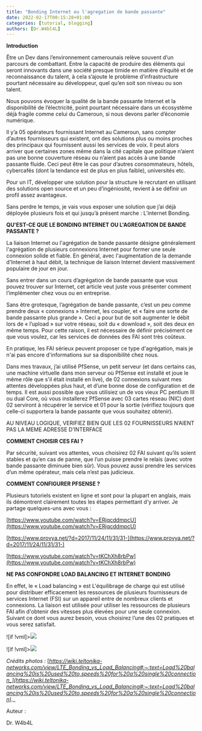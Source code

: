 ```yaml
---
title: "Bonding Internet ou l'agregation de bande passante"
date: 2022-02-17T00:15:28+01:00
categories: [tutorial, blogging]
authors: [Dr.W4bl4L]
---
```



**Introduction**

Être un Dev dans l’environnement camerounais relève souvent d’un parcours de combattant. Entre la capacité de produire des éléments qui seront innovants dans une société presque timide en matière d’équité et de reconnaissance du talent, à cela s’ajoute le problème d’infrastructure pourtant nécessaire au développeur, quel qu’en soit son niveau ou son talent.

Nous pouvons évoquer la qualité de la bande passante Internet et la disponibilité de l’électricité, point pourtant nécessaire dans un écosystème déjà fragile comme celui du Cameroun,  si nous devons parler d’économie numérique.

Il y’a 05 opérateurs fournissant Internet au Cameroun, sans compter d’autres fournisseurs qui existent, ont des solutions plus ou moins proches des principaux qui fournissent aussi les services de voix. Il peut alors arriver que certaines zones même dans la cité capitale que politique n’aient pas une bonne couverture réseau ou n’aient pas accès à une bande passante fluide. Ceci peut être le cas pour d’autres consommateurs, hôtels, cybercafés (dont la tendance est de plus en plus faible), universités etc.

Pour un IT, développer une solution pour la structure le recrutant en utilisant des solutions open source et un peu d’ingéniosité, revient à se définir un profil assez avantageux.

Sans perdre le temps, je vais vous exposer une solution que j’ai déjà déployée plusieurs fois et qui jusqu’à présent marche : L’internet Bonding.

**QU'EST-CE QUE LE BONDING INTERNET OU L'AGREGATION DE BANDE PASSANTE ?**

La liaison Internet ou l'agrégation de bande passante désigne généralement l'agrégation de plusieurs connexions Internet pour former une seule connexion solide et fiable. En général, avec l'augmentation de la demande d'Internet à haut débit, la technique de liaison Internet devient massivement populaire de jour en jour.

Sans entrer dans un cours d’agrégation de bande passante que vous pouvez trouver sur Internet, cet article veut juste vous présenter comment l’implémenter chez vous ou en entreprise.

Sans être grotesque, l’agrégation de bande passante, c’est un peu comme prendre deux « connexions » Internet, les coupler, et « faire une sorte de bande passante plus grande ». Ceci a pour but de soit augmenter le débit lors de « l’upload » sur votre réseau, soit du « download », soit des deux en même temps. Pour cette raison, il est nécessaire de définir précisément ce que vous voulez, car les services de données des FAI sont très coûteux.

En pratique, les FAI sérieux peuvent proposer ce type d'agrégation, mais je n'ai pas encore d'informations sur sa disponibilité chez nous.

Dans mes travaux, j’ai utilisé PfSense, un petit serveur (et dans certains cas, une machine virtuelle dans mon serveur où PfSense est installé et joue le même rôle que s'il était installé en live), de 02 connexions suivant mes attentes développées plus haut, et d’une bonne dose de configuration et de temps. Il est aussi possible que vous utilisiez un de vos vieux PC pentium III ou dual Core, où vous installerez PfSense avec 03 cartes réseau (NIC) dont 02 serviront à récupérer le service et 01 pour la sortie (vérifiez toujours que celle-ci supportera la bande passante que vous souhaitez obtenir).

AU NIVEAU LOGIQUE, VERIFIEZ BIEN QUE LES 02 FOURNISSEURS N’AIENT PAS LA MEME ADRESSE D’INTERFACE

**COMMENT CHOISIR CES FAI ?**

Par sécurité, suivant vos attentes, vous choisirez 02 FAI suivant qu’ils soient stables et qu’en cas de panne, que l’un puisse prendre le relais (avec votre bande passante diminuée bien sûr). Vous pouvez aussi prendre les services d’un même opérateur, mais cela n’est pas judicieux.

**COMMENT CONFIGURER PFSENSE ?**

Plusieurs tutoriels existent en ligne et sont pour la plupart en anglais, mais ils démontrent clairement toutes les étapes permettant d’y arriver. Je partage quelques-uns avec vous :

[https://www.youtube.com/watch?v=ERjqcddmpcU](https://www.youtube.com/watch?v=ERjqcddmpcU)

[https://www.provya.net/?d=2017/11/24/11/31/31-](https://www.provya.net/?d=2017/11/24/11/31/31-)

[https://www.youtube.com/watch?v=tKChXh8rbPw](https://www.youtube.com/watch?v=tKChXh8rbPw)

**NE PAS CONFONDRE LOAD BALANCING ET INTERNET BONDING**

En effet, le « Load balancing » est L'équilibrage de charge qui est utilisé pour distribuer efficacement les ressources de plusieurs fournisseurs de services Internet (FSI) sur un appareil entre de nombreux clients et connexions. La liaison est utilisée pour utiliser les ressources de plusieurs FAI afin d'obtenir des vitesses plus élevées pour une seule connexion. Suivant ce dont vous aurez besoin, vous choisirez l’une des 02 pratiques et vous serez satisfait.


![if !vml]>![](https://wiki.teltonika-networks.com/wikibase/images/2/20/Networking_device_faq_lte_bonding_vs_load_balancing_load_balancing_scheme.png)


![if !vml]>![](https://wiki.teltonika-networks.com/wikibase/images/d/d6/Networking_device_faq_lte_bonding_vs_load_balancing_bonding_scheme.png)


_Crédits photos :_ [_https://wiki.teltonika-networks.com/view/LTE_Bonding_vs_Load_Balancing#:~:text=Load%20balancing%20is%20used%20to,speeds%20for%20a%20single%20connection_](https://wiki.teltonika-networks.com/view/LTE_Bonding_vs_Load_Balancing#:~:text=Load%20balancing%20is%20used%20to,speeds%20for%20a%20single%20connection)_._

Auteur :

Dr. W4b4L
